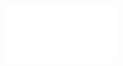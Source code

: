 <embed src="[Regression_analysis.pdf](https://raw.githubusercontent.com/gungorrbaris/TR-regression-analysis-R/5f97e8621c97816de249080005e2e16a660af577/docs/Regression_analysis.pdf)" type="application/pdf">
